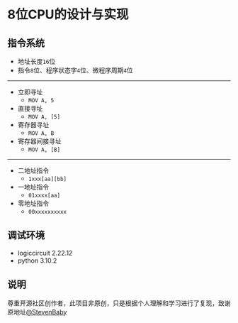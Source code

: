# 8位CPU的设计与实现

## 指令系统

* 地址长度`16`位
* 指令`8`位、程序状态字`4`位、微程序周期`4`位

---

* 立即寻址
  * `MOV A, 5`
* 直接寻址
  * `MOV A, [5]`
* 寄存器寻址
  * `MOV A, B`
* 寄存器间接寻址
  * `MOV A, [B]`

---

* 二地址指令
  * `1xxx[aa][bb]`
* 一地址指令
  * `01xxxx[aa]`
* 零地址指令
  * `00xxxxxxxxxx`

## 调试环境

* logiccircuit 2.22.12
* python 3.10.2

## 说明

尊重开源社区创作者，此项目非原创，只是根据个人理解和学习进行了复现，致谢原地址[@StevenBaby](https://github.com/StevenBaby/computer)
